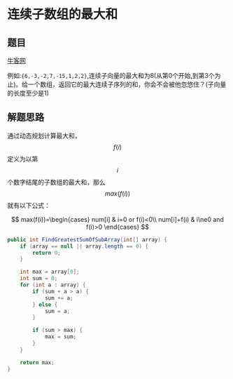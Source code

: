 # 连续子数组的最大和

## 题目

[牛客网](https://www.nowcoder.com/practice/459bd355da1549fa8a49e350bf3df484?tpId=13&tqId=11183&rp=1&ru=%2Fta%2Fcoding-interviews&qru=%2Fta%2Fcoding-interviews%2Fquestion-ranking&tPage=2)

例如:`{6,-3,-2,7,-15,1,2,2}`,连续子向量的最大和为8(从第0个开始,到第3个为止)。给一个数组，返回它的最大连续子序列的和，你会不会被他忽悠住？(子向量的长度至少是1)

## 解题思路

通过动态规划计算最大和，$$f(i)$$ 定义为以第 $$i$$ 个数字结尾的子数组的最大和，那么 $$max(f(i))$$ 就有以下公式：

$$
max(f(i))=\begin{cases}
num[i] & i=0 or f(i)<0\\
num[i]+f(i) & i\ne0 and f(i)>0
\end{cases}
$$

```java
public int FindGreatestSumOfSubArray(int[] array) {
    if (array == null || array.length == 0) {
        return 0;
    }

    int max = array[0];
    int sum = 0;
    for (int a : array) {
        if (sum + a > a) {
            sum += a;
        } else {
            sum = a;
        }

        if (sum > max) {
            max = sum;
        }
    }

    return max;
}
```
